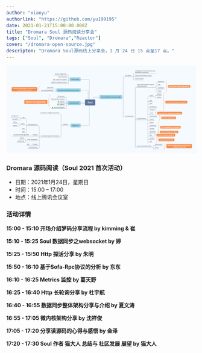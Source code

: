 ```yaml
---
author: "xiaoyu"
authorlink: "https://github.com/yu199195"
date: 2021-01-21T15:00:00.000Z
title: "Dromara Soul 源码阅读分享会"	
tags: ["Soul", "Dromara","Reactor"]
cover: "/dromara-open-source.jpg"
descripton: "Dromara Soul源码线上分享会，1 月 24 日 15 点至17 点。"
---
```


![Dromara 线上活动](soul-xmind.png)

### Dromara 源码阅读（Soul 2021 首次活动）

- 日期：2021年1月24日，星期日
- 时间：15:00 – 17:00
- 地点：线上腾讯会议室

### 活动详情

**15:00 - 15:10 开场介绍梦码分享流程 by kimming & 崔**

**15:10 - 15:25 Soul 数据同步之websocket by 婷**

**15:25 - 15:50 Http 探活分享 by 朱明**

**15:50 - 16:10 基于Sofa-Rpc协议的分析 by 东东**

**16:10 - 16:25 Metrics 监控 by 葛天野**

**16:25 - 16:40 Http 长轮询分享 by 杜宇航**

**16:40 - 16:55 数据同步整体架构分享与介绍 by 夏文涛**

**16:55 - 17:05 微内核架构分享 by 沈祥俊**

**17:05 - 17:20 分享读源码的心得与感悟 by 金泽**

**17:20 - 17:30 Soul 作者 猫大人 总结与 社区发展 展望 by 猫大人**
